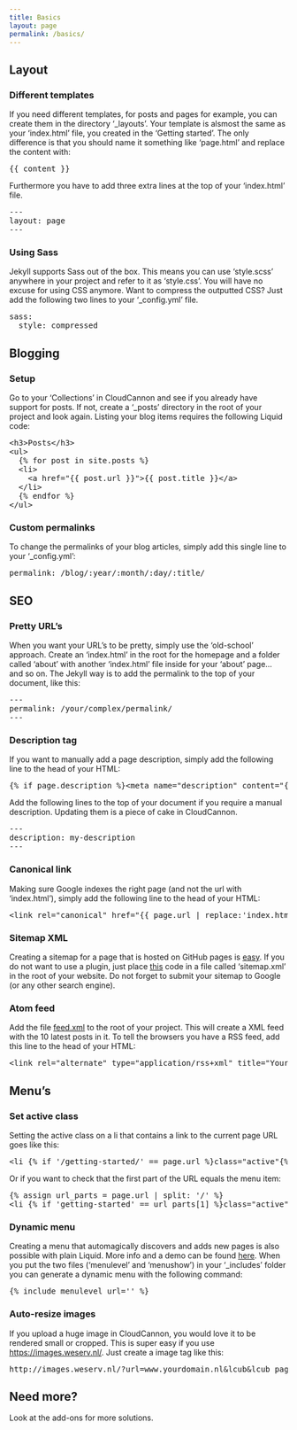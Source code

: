 ```yaml
---
title: Basics
layout: page
permalink: /basics/
---
```


## Layout

### Different templates

If you need different templates, for posts and pages for example, you can create them in the directory ‘_layouts’. Your template is alsmost the same as your ‘index.html’ file, you created in the ‘Getting started’. The only difference is that you should name it something like ‘page.html’ and replace the content with:

<pre>
&lcub;&lcub; content &rcub;&rcub;
</pre>

Furthermore you have to add three extra lines at the top of your ‘index.html’ file.

<pre>
---
layout: page
---
</pre>

### Using Sass

Jekyll supports Sass out of the box. This means you can use ‘style.scss’ anywhere in your project and refer to it as ‘style.css’. You will have no excuse for using CSS anymore. Want to compress the outputted CSS? Just add the following two lines to your ‘_config.yml’ file.

<pre>
sass:
&nbsp; style: compressed
</pre>

## Blogging

### Setup

Go to your ‘Collections’ in CloudCannon and see if you already have support for posts. If not, create a ‘_posts’ directory in the root of your project and look again. Listing your blog items requires the following Liquid code:

<pre>
&lt;h3&gt;Posts&lt;/h3&gt;
&lt;ul&gt;
  &lcub;% for post in site.posts %&rcub;
  &lt;li&gt;
    &lt;a href="&lcub;&lcub; post.url &rcub;&rcub;"&gt;&lcub;&lcub; post.title &rcub;&rcub;&lt;/a&gt;
  &lt;/li&gt;
  &lcub;% endfor %&rcub;
&lt;/ul&gt;
</pre>

### Custom permalinks

To change the permalinks of your blog articles, simply add this single line to your ‘_config.yml’:

<pre>
permalink: /blog/:year/:month/:day/:title/
</pre>

## SEO

### Pretty URL’s

When you want your URL’s to be pretty, simply use the ‘old-school’ approach. Create an ‘index.html’ in the root for the homepage and a folder called ‘about’ with another ‘index.html’ file inside for your ‘about’ page… and so on. The Jekyll way is to add the permalink to the top of your document, like this:

<pre>
---
permalink: /your/complex/permalink/
---
</pre>

### Description tag

If you want to manually add a page description, simply add the following line to the head of your HTML:

<pre>
&lcub;% if page.description %&rcub;&lt;meta name="description" content="&lcub;&lcub; page.description &rcub;&rcub;" /&gt;&lcub;% endif %&rcub;
</pre>

Add the following lines to the top of your document if you require a manual description. Updating them is a piece of cake in CloudCannon.

<pre>
---
description: my-description
---
</pre>

### Canonical link

Making sure Google indexes the right page (and not the url with ‘index.html’), simply add the following line to the head of your HTML:

<pre>
&lt;link rel="canonical" href="&lcub;&lcub; page.url | replace:&#39;index.html&#39;,&#39;&#39; | prepend: &#39;http://yourdomainname.com&#39; &rcub;&rcub;"&gt;
</pre>

### Sitemap XML

Creating a sitemap for a page that is hosted on GitHub pages is [easy](https://help.github.com/articles/sitemaps-for-github-pages/). If you do not want to use a plugin, just place [this](https://github.com/CloudCannon/Jekyll-Tips/blob/master/sitemap.xml) code in a file called ‘sitemap.xml’ in the root of your website. Do not forget to submit your sitemap to Google (or any other search engine).

### Atom feed

Add the file [feed.xml](https://github.com/jnvsor/jekyll-dynamic-menu/blob/master/feed.xml) to the root of your project. This will create a XML feed with the 10 latest posts in it. To tell the browsers you have a RSS feed, add this line to the head of your HTML:

<pre>
&lt;link rel="alternate" type="application/rss+xml" title="Your sites title" href="http://yourdomainname.com/feed.xml"&gt;
</pre>

## Menu’s

### Set active class

Setting the active class on a li that contains a link to the current page URL goes like this:

<pre>
&lt;li &lcub;% if '/getting-started/' == page.url %&rcub;class="active"&lcub;% endif %&rcub;&gt; ... &lt;/li&gt;
</pre>

Or if you want to check that the first part of the URL equals the menu item:

<pre>
&lcub;% assign url_parts = page.url | split: '/' %&rcub;
&lt;li &lcub;% if 'getting-started' == url_parts[1] %&rcub;class="active"&lcub;% endif %&rcub;&gt; ... &lt;/li&gt;
</pre>

### Dynamic menu

Creating a menu that automagically discovers and adds new pages is also possible with plain Liquid. More info and a demo can be found [here](https://github.com/jnvsor/jekyll-dynamic-menu). When you put the two files (‘menulevel’ and ‘menushow’) in your ‘_includes’ folder you can generate a dynamic menu with the following command:

<pre>
&lcub;% include menulevel url='' %&rcub;
</pre>


### Auto-resize images

If you upload a huge image in CloudCannon, you would love it to be rendered small or cropped. This is super easy if you use https://images.weserv.nl/. Just create a image tag like this:

<pre>http://images.weserv.nl/?url=www.yourdomain.nl&lcub&lcub page.image &rcub&rcub&w=200&q=65</pre>

## Need more?

Look at the add-ons for more solutions.
